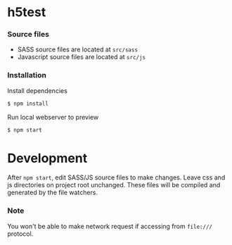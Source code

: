 # h5test

### Source files
- SASS source files are located at `src/sass`
- Javascript source files are located at `src/js`

### Installation
Install dependencies
```sh
$ npm install
```

Run local webserver to preview
```sh
$ npm start
```

# Development
After `npm start`, edit SASS/JS source files to make changes. Leave css and js directories on project root unchanged. These files will be compiled and generated by the file watchers.

### Note
You won't be able to make network request if accessing from `file:///` protocol.
